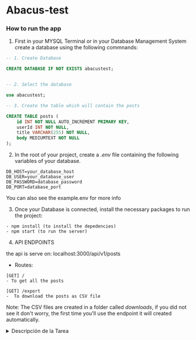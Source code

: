# Abacus-test

### How to run the app

1. First in your MYSQL Terminal or in your Database Management System create a database using the following commnands:

```sql
-- 1. Create Database

CREATE DATABASE IF NOT EXISTS abacustest;


-- 2. Select the database

use abacustest;

-- 3. Create the table which will contain the posts

CREATE TABLE posts (
    id INT NOT NULL AUTO_INCREMENT PRIMARY KEY,
    userId INT NOT NULL,
    title VARCHAR(255) NOT NULL,
    body MEDIUMTEXT NOT NULL
);

```

2. In the root of your project, create a _.env_ file containing the following variables of your database.

```
DB_HOST=your_database_host
DB_USER=your_database_user
DB_PASSWORD=database_password
DB_PORT=database_port

```

You can also see the example.env for more info

3. Once your Database is connected, install the necessary packages to run the project:

```
- npm install (to install the depedencies)
- npm start (to run the server)

```

4. API ENDPOINTS

the api is serve on: localhost:3000/api/v1/posts

- Routes:

```
[GET] /
- To get all the posts

[GET] /export
-  To download the posts as CSV file

```

Note: The CSV files are created in a folder called _downloads_, if you did not see it don't worry, the first time you'll use the endpoint it will created automatically.

<details>
    <summary>Descripción de la Tarea</summary>

    Tu tarea es crear una pequeña aplicación en Node.js que realice las siguientes operaciones:

    Interacción con API: Realiza una solicitud GET al siguiente endpoint de la API para obtener todos los posts: https://jsonplaceholder.typicode.com/posts

    Almacenamiento en Base de Datos: Guarda los posts recibidos en una base de datos MySQL local. Deberás diseñar la(s) tabla(s) necesaria(s) para almacenar los datos de forma apropiada.

    Recuperación de Datos y Exportación a CSV: Lee los posts almacenados de tu base de datos MySQL y escríbelos en un archivo CSV. El archivo CSV debe ser guardado en el sistema de archivos local.

    Requisitos:

    Utiliza cualquier framework o librería de Node.js que consideres apropiado.
    Asegúrate de que tu código esté limpio, bien organizado y documentado.
    Incluye un archivo README con instrucciones claras sobre cómo configurar y ejecutar tu aplicación. Esto debe incluir los pasos para configurar el esquema de la base de datos MySQL.

    Entrega:
    Repositorio público en GitHub y enviame el enlace. Además, adjunta el archivo CSV resultante a tu respuesta.

</details>
